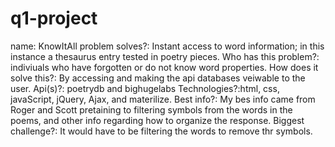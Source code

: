 # q1-project

name: KnowItAll
problem solves?: Instant access to word information; in this instance a thesaurus entry tested in poetry pieces.
Who has this problem?: indiviuals who have forgotten or do not know word properties.
How does it solve this?: By accessing and making the api databases veiwable to the user.
Api(s)?: poetrydb and bighugelabs
Technologies?:html, css, javaScript, jQuery, Ajax, and materilize.
Best info?: My bes info came from Roger and Scott pretaining to filtering symbols from the words in the poems, and other info regarding how to organize the response.
Biggest challenge?: It would have to be filtering the words to remove thr symbols.
